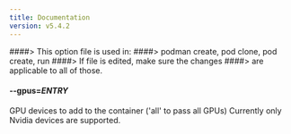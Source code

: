 ```yaml
---
title: Documentation
version: v5.4.2
---
```


####> This option file is used in:
####>   podman create, pod clone, pod create, run
####> If file is edited, make sure the changes
####> are applicable to all of those.
#### **--gpus**=*ENTRY*

GPU devices to add to the container ('all' to pass all GPUs) Currently only
Nvidia devices are supported.
